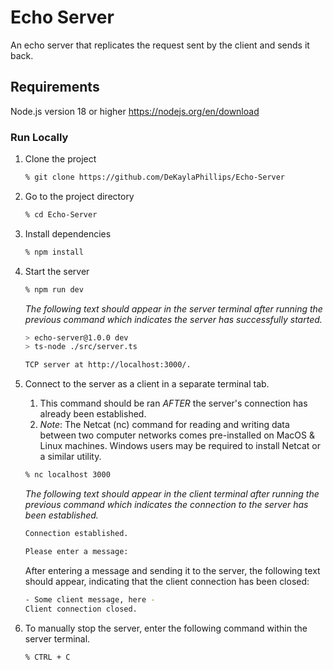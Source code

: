 # Echo Server

An echo server that replicates the request sent by the client and sends it back.

## Requirements

Node.js version 18 or higher
<https://nodejs.org/en/download>

### Run Locally

1. Clone the project

    ```bash  
    % git clone https://github.com/DeKaylaPhillips/Echo-Server
    ```

2. Go to the project directory

    ```bash
    % cd Echo-Server
    ```

3. Install dependencies

    ```bash
    % npm install
    ```

3. Start the server

    ```bash
    % npm run dev
    ```

    *The following text should appear in the server terminal after running the previous command which indicates the server has successfully started.*

    ```bash
    > echo-server@1.0.0 dev
    > ts-node ./src/server.ts

    TCP server at http://localhost:3000/.
    ```

4. Connect to the server as a client in a separate terminal tab.
    1. This command should be ran *AFTER* the server's connection has already been established.
    2. *Note*: The Netcat (nc) command for reading and writing data between two computer networks comes pre-installed on MacOS & Linux machines. Windows users may be required to install Netcat or a similar utility.

    ```bash
    % nc localhost 3000
    ```

    *The following text should appear in the client terminal after running the previous command which indicates the connection to the server has been established.*

    ```bash
    Connection established.

    Please enter a message:
    ```

    After entering a message and sending it to the server, the following text should appear, indicating that the client connection has been closed:

    ```bash
    - Some client message, here -
    Client connection closed.
    ```

5. To manually stop the server, enter the following command within the server terminal.

    ```bash
    % CTRL + C
    ```
